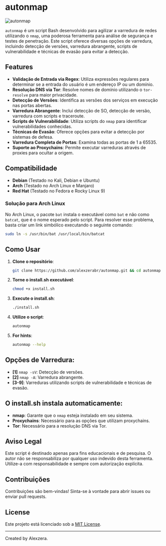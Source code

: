 # autonmap

![autonmap](https://github.com/user-attachments/assets/e09a3e51-1bf0-4872-a722-38609b7404a3)

`autonmap` é um script Bash desenvolvido para agilizar a varredura de redes utilizando o `nmap`, uma poderosa ferramenta para análise de segurança e testes de penetração. Este script oferece diversas opções de varredura, incluindo detecção de versões, varredura abrangente, scripts de vulnerabilidade e técnicas de evasão para evitar a detecção.

## Features

- **Validação de Entrada via Regex**: Utiliza expressões regulares para determinar se a entrada do usuário é um endereço IP ou um domínio.
- **Resolução DNS via Tor**: Resolve nomes de domínio utilizando o `tor-resolve` para maior privacidade.
- **Detecção de Versões**: Identifica as versões dos serviços em execução nas portas abertas.
- **Varredura Abrangente**: Inclui detecção de SO, detecção de versão, varredura com scripts e traceroute.
- **Scripts de Vulnerabilidade**: Utiliza scripts do `nmap` para identificar vulnerabilidades conhecidas.
- **Técnicas de Evasão**: Oferece opções para evitar a detecção por sistemas de defesa.
- **Varredura Completa de Portas**: Examina todas as portas de 1 a 65535.
- **Suporte ao Proxychains**: Permite executar varreduras através de proxies para ocultar a origem.

## Compatibilidade

- **Debian** (Testado no Kali, Debian e Ubuntu)
- **Arch** (Testado no Arch Linux e Manjaro)
- **Red Hat** (Testado no Fedora e Rocky Linux 9)

### Solução para Arch Linux

No Arch Linux, o pacote `bat` instala o executável como `bat` e não como `batcat`, que é o nome esperado pelo script. Para resolver esse problema, basta criar um link simbólico executando o seguinte comando:

```bash
sudo ln -s /usr/bin/bat /usr/local/bin/batcat
```

## Como Usar

1. **Clone o repositório**:
   ```bash
   git clone https://github.com/alexzerabr/autonmap.git && cd autonmap

2. **Torne o install.sh executável**:
   ```bash
   chmod +x install.sh 
   ```

3. **Execute o install.sh**:
   ```bash
   ./install.sh
   ```

4. **Utilize o script**:
   ```bash
   autonmap
   ```

5. **For hints**:
   ```bash
   autonmap --help
   ```

## Opções de Varredura:

- **[1]** `nmap -sV`: Detecção de versões.
- **[2]** `nmap -A`: Varredura abrangente.
- **[3-9]**: Varreduras utilizando scripts de vulnerabilidade e técnicas de evasão.

## O install.sh instala automaticamente:  

- **nmap**: Garante que o `nmap` esteja instalado em seu sistema.
- **Proxychains**: Necessário para as opções que utilizam proxychains.
- **Tor**: Necessário para a resolução DNS via Tor.

## Aviso Legal

Este script é destinado apenas para fins educacionais e de pesquisa. O autor não se responsabiliza por qualquer uso indevido desta ferramenta. Utilize-a com responsabilidade e sempre com autorização explícita.

## Contribuições

Contribuições são bem-vindas! Sinta-se à vontade para abrir issues ou enviar pull requests.

## License

Este projeto está licenciado sob a [MIT License](LICENSE).

---

Created by Alexzera.